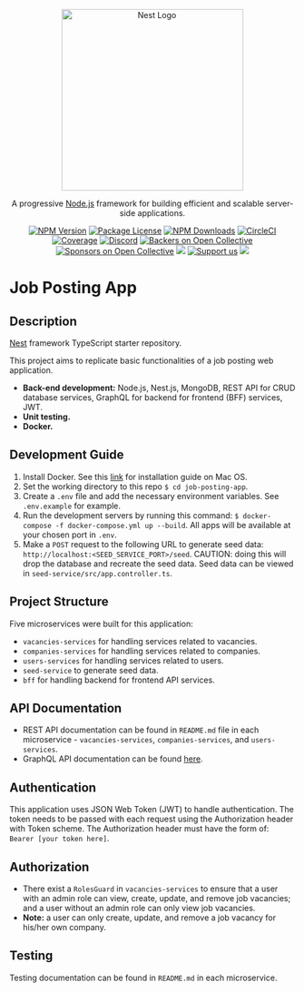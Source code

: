 <p align="center">
  <a href="http://nestjs.com/" target="blank"><img src="https://nestjs.com/img/logo_text.svg" width="320" alt="Nest Logo" /></a>
</p>

[circleci-image]: https://img.shields.io/circleci/build/github/nestjs/nest/master?token=abc123def456
[circleci-url]: https://circleci.com/gh/nestjs/nest

  <p align="center">A progressive <a href="http://nodejs.org" target="_blank">Node.js</a> framework for building efficient and scalable server-side applications.</p>
    <p align="center">
<a href="https://www.npmjs.com/~nestjscore" target="_blank"><img src="https://img.shields.io/npm/v/@nestjs/core.svg" alt="NPM Version" /></a>
<a href="https://www.npmjs.com/~nestjscore" target="_blank"><img src="https://img.shields.io/npm/l/@nestjs/core.svg" alt="Package License" /></a>
<a href="https://www.npmjs.com/~nestjscore" target="_blank"><img src="https://img.shields.io/npm/dm/@nestjs/common.svg" alt="NPM Downloads" /></a>
<a href="https://circleci.com/gh/nestjs/nest" target="_blank"><img src="https://img.shields.io/circleci/build/github/nestjs/nest/master" alt="CircleCI" /></a>
<a href="https://coveralls.io/github/nestjs/nest?branch=master" target="_blank"><img src="https://coveralls.io/repos/github/nestjs/nest/badge.svg?branch=master#9" alt="Coverage" /></a>
<a href="https://discord.gg/G7Qnnhy" target="_blank"><img src="https://img.shields.io/badge/discord-online-brightgreen.svg" alt="Discord"/></a>
<a href="https://opencollective.com/nest#backer" target="_blank"><img src="https://opencollective.com/nest/backers/badge.svg" alt="Backers on Open Collective" /></a>
<a href="https://opencollective.com/nest#sponsor" target="_blank"><img src="https://opencollective.com/nest/sponsors/badge.svg" alt="Sponsors on Open Collective" /></a>
  <a href="https://paypal.me/kamilmysliwiec" target="_blank"><img src="https://img.shields.io/badge/Donate-PayPal-ff3f59.svg"/></a>
    <a href="https://opencollective.com/nest#sponsor"  target="_blank"><img src="https://img.shields.io/badge/Support%20us-Open%20Collective-41B883.svg" alt="Support us"></a>
  <a href="https://twitter.com/nestframework" target="_blank"><img src="https://img.shields.io/twitter/follow/nestframework.svg?style=social&label=Follow"></a>
</p>
  <!--[![Backers on Open Collective](https://opencollective.com/nest/backers/badge.svg)](https://opencollective.com/nest#backer)
  [![Sponsors on Open Collective](https://opencollective.com/nest/sponsors/badge.svg)](https://opencollective.com/nest#sponsor)-->

# Job Posting App

## Description
[Nest](https://github.com/nestjs/nest) framework TypeScript starter repository.

This project aims to replicate basic functionalities of a job posting web application.
- **Back-end development:** Node.js, Nest.js, MongoDB, REST API for CRUD database services, GraphQL for backend for frontend (BFF) services, JWT.
- **Unit testing.**
- **Docker.**

## Development Guide
1. Install Docker. See this [link](https://docs.docker.com/docker-for-mac/install/) for installation guide on Mac OS.
2. Set the working directory to this repo `$ cd job-posting-app`.
3. Create a `.env` file and add the necessary environment variables. See `.env.example` for example.
4. Run the development servers by running this command: `$ docker-compose -f docker-compose.yml up --build`. All apps will be available at your chosen port in `.env`.
5. Make a `POST` request to the following URL to generate seed data: `http://localhost:<SEED_SERVICE_PORT>/seed`. CAUTION: doing this will drop the database and recreate the seed data. 
Seed data can be viewed in `seed-service/src/app.controller.ts`.

## Project Structure
Five microservices were built for this application: 
- `vacancies-services` for handling services related to vacancies.
- `companies-services` for handling services related to companies.
- `users-services` for handling services related to users.
- `seed-service` to generate seed data.
- `bff` for handling backend for frontend API services.


## API Documentation
- REST API documentation can be found in `README.md` file in each microservice - `vacancies-services`, `companies-services`, and `users-services`.
- GraphQL API documentation can be found [here](https://github.com/ngannguyen75/job-posting-app/blob/master/bff/README.md).

## Authentication
This application uses JSON Web Token (JWT) to handle authentication. The token needs to be passed with each request using the Authorization header with Token scheme. The Authorization header must have the form of: `Bearer [your token here]`.

## Authorization
- There exist a `RolesGuard` in `vacancies-services` to ensure that a user with an admin role can view, create, update, and remove job vacancies; and a user without an admin role can only view job vacancies.
- **Note:** a user can only create, update, and remove a job vacancy for his/her own company.

## Testing
Testing documentation can be found in `README.md` in each microservice.
